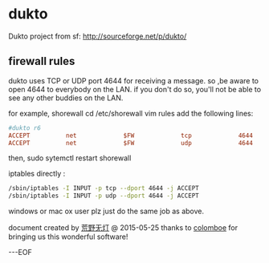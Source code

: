 # dukto
Dukto project from sf: http://sourceforge.net/p/dukto/

## firewall rules

dukto uses TCP or UDP port 4644 for receiving a message. so ,be aware to open 4644 to everybody on the LAN.
if you don't do so, you'll not be able to see any other buddies on the LAN.

for example, shorewall
cd /etc/shorewall
vim rules
add the following lines:

```ini
#dukto r6
ACCEPT          net             $FW             tcp             4644
ACCEPT          net             $FW             udp             4644
```
then, sudo sytemctl restart shorewall

iptables directly :

```bash
/sbin/iptables -I INPUT -p tcp --dport 4644 -j ACCEPT 
/sbin/iptables -I INPUT -p udp --dport 4644 -j ACCEPT 
```
windows or mac ox user plz just do the same job as above.

document created by [荒野无灯](http://ihacklog.com) @ 2015-05-25
thanks to [colomboe](http://sourceforge.net/u/colomboe/) for bringing us this wonderful software!

---EOF
